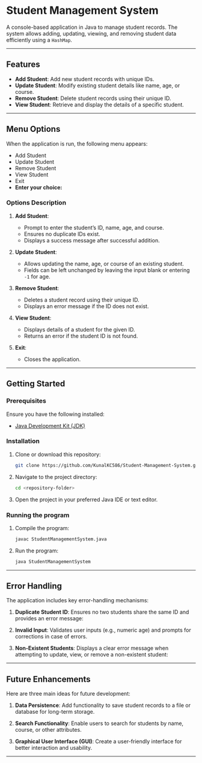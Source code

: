 # Student Management System

A console-based application in Java to manage student records. The system allows adding, updating, viewing, and removing student data efficiently using a `HashMap`.

---

## Features

- **Add Student**: Add new student records with unique IDs.
- **Update Student**: Modify existing student details like name, age, or course.
- **Remove Student**: Delete student records using their unique ID.
- **View Student**: Retrieve and display the details of a specific student.

---

## Menu Options

When the application is run, the following menu appears:

- Add Student
- Update Student
- Remove Student
- View Student
- Exit
- **Enter your choice:**


### Options Description

1. **Add Student**:  
   - Prompt to enter the student’s ID, name, age, and course.  
   - Ensures no duplicate IDs exist.  
   - Displays a success message after successful addition.

2. **Update Student**:  
   - Allows updating the name, age, or course of an existing student.  
   - Fields can be left unchanged by leaving the input blank or entering `-1` for age.

3. **Remove Student**:  
   - Deletes a student record using their unique ID.  
   - Displays an error message if the ID does not exist.

4. **View Student**:  
   - Displays details of a student for the given ID.  
   - Returns an error if the student ID is not found.

5. **Exit**:  
   - Closes the application.

---

## Getting Started

### Prerequisites

Ensure you have the following installed:
- [Java Development Kit (JDK)](https://www.oracle.com/java/technologies/javase-jdk-downloads.html)

### Installation

1. Clone or download this repository:
   ```bash
   git clone https://github.com/KunalKC586/Student-Management-System.git
2. Navigate to the project directory:
     ```bash
     cd <repository-folder>
  
3. Open the project in your preferred Java IDE or text editor.

### Running the program

1. Compile the program:
   ```bash
   javac StudentManagementSystem.java
2. Run the program:
   ```bash
   java StudentManagementSystem
---
## Error Handling

The application includes key error-handling mechanisms:

1. **Duplicate Student ID**: Ensures no two students share the same ID and provides an error message:

2. **Invalid Input**: Validates user inputs (e.g., numeric age) and prompts for corrections in case of errors.

3. **Non-Existent Students**: Displays a clear error message when attempting to update, view, or remove a non-existent student:


---

## Future Enhancements

Here are three main ideas for future development:

1. **Data Persistence**: Add functionality to save student records to a file or database for long-term storage.

2. **Search Functionality**: Enable users to search for students by name, course, or other attributes.

3. **Graphical User Interface (GUI)**: Create a user-friendly interface for better interaction and usability.

---
